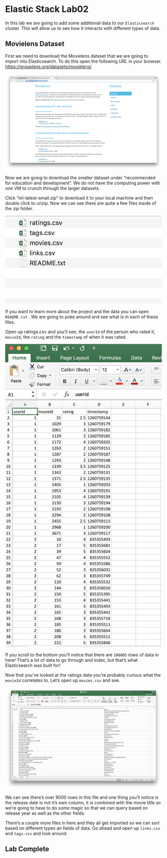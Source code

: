 # Elastic Stack Lab02
In this lab we are going to add some additional data to our `Elasticsearch` cluster. This will allow us to see how it interacts with different types of data. 

## Movielens Dataset 
First we need to download the Movielens dataset that we are going to import into Elasticsearch. To do this open the following URL in your browser. 
https://grouplens.org/datasets/movielens/

![](index/CD319E93-0954-4DF1-A384-F712D29C2CCB.png)

Now we are going to download the smaller dataset under “recommended for education and development”. We do not have the computing power with one VM to crunch through the larger datasets. 

Click “ml-latest-small.zip” to download it to your local machine and then double click to unzip.  Now we can see there are quite a few files inside of the zip folder. 


![](index/C1AA5537-4DF2-48BE-931D-28B4E16DE279.png)

If you want to learn more about the project and the data you can open `README.txt` .  We are going to poke around and see what is in each of these files. 

Open up ratings.csv and you’ll see, the `userId` of the person who rated it, `movieId`, the `rating` and the `timestamp` of when it was rated. 


![](index/DC2D21AF-42B0-4FB0-B0A4-0B7350F304FD.png)

If you scroll to the bottom you’ll notice that there are `100005` rows of data in here!  That’s a lot of data to go through and index, but that’s what Elasticsearch was built for! 

Now that you’ve looked at the ratings data you’re probably curious what the `movieId` correlates to.  Let’s open up `movies.csv` and see. 


![](index/A6193A6F-F82D-421E-A099-90D3D214FBE4.png)

We can see there’s over 9000 rows in this file and one thing you’ll notice is the release date is not it’s own column, it is combined with the movie title so we’re going to have to do some magic so that we can query based on release year as well as the other fields. 

There’s a couple more files in here and they all get imported so we can sort based on different types an fields of data. 
Go ahead and open up `links.csv` and `tags.csv` and look around. 

## Lab Complete
